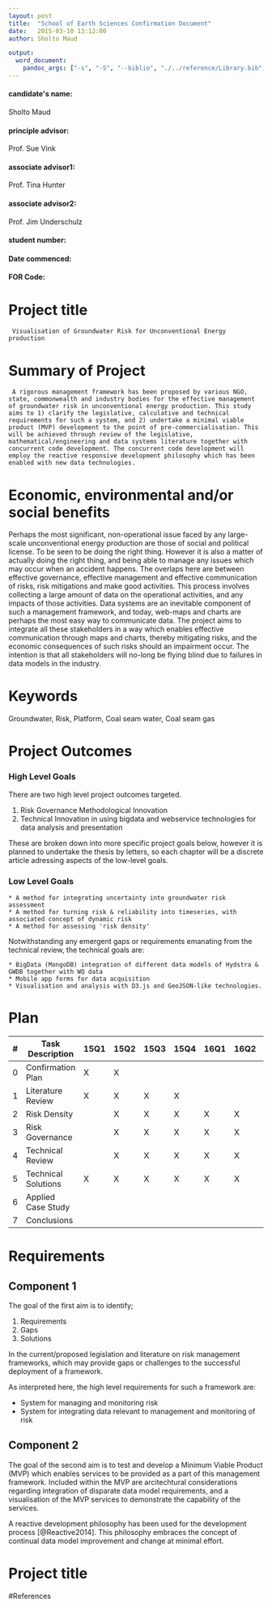 ```yaml
---
layout: post
title:  "School of Earth Sciences Confirmation Document"
date:   2015-03-10 13:12:00
author: Sholto Maud

output: 
  word_document:
    pandoc_args: ["-s", "-S", "--biblio", "./../reference/Library.bib", "--csl", "./../reference/chicago-author-date.csl"]
---
```


#### candidate's name: 
Sholto Maud

#### principle advisor: 
Prof. Sue Vink

#### associate advisor1: 
Prof. Tina Hunter

#### associate advisor2: 
Prof. Jim Underschulz

#### student number: 

#### Date commenced: 

#### FOR Code: 

# Project title

```
 Visualisation of Groundwater Risk for Unconventional Energy production   

```


# Summary of Project

```
 A rigorous management framework has been proposed by various NGO, state, commonwealth and industry bodies for the effective management of groundwater risk in unconventional energy production. This study aims to 1) clarify the legislative, calculative and technical requirements for such a system, and 2) undertake a minimal viable product (MVP) development to the point of pre-commercialisation. This will be achieved through review of the legislative, mathematical/engineering and data systems literature together with concurrent code development. The concurrent code development will employ the reactive responsive development philosophy which has been enabled with new data technologies.

```

# Economic, environmental and/or social benefits

Perhaps the most significant, non-operational issue faced by any large-scale unconventional energy production are those of social and political license. To be seen to be doing the right thing. However it is also a matter of actually doing the right thing, and being able to manage any issues which may occur when an accident happens. The overlaps here are between effective governance, effective management and effective communication of risks, risk mitigations and make good activities. This process involves collecting a large amount of data on the operational activities, and any impacts of those activities. Data systems are an inevitable component of such a management framework, and today, web-maps and charts are perhaps the most easy way to communicate data. The project aims to integrate all these stakeholders in a way which enables effective communication through maps and charts, thereby mitigating risks, and the economic consequences of such risks should an impairment occur. The intention is that all stakeholders will no-long be flying blind due to failures in data models in the industry.


# Keywords

Groundwater, Risk, Platform, Coal seam water, Coal seam gas

# Project Outcomes

### High Level Goals

There are two high level project outcomes targeted. 

1. Risk Governance Methodological Innovation 
2. Technical Innovation in using bigdata and webservice technologies for data analysis and presentation 

These are broken down into more specific project goals below, however it is planned to undertake the thesis by letters, so each chapter will be a discrete article adressing aspects of the low-level goals.

### Low Level Goals

```
* A method for integrating uncertainty into groundwater risk assessment 
* A method for turning risk & reliability into timeseries, with associated concept of dynamic risk 
* A method for assessing 'risk density'

```

Notwithstanding any emergent gaps or requirements emanating from the technical review, the technical goals are:

```
* BigData (MongoDB) integration of different data models of Hydstra & GWDB together with WQ data
* Mobile app forms for data acquisition
* Visualisation and analysis with D3.js and GeoJSON-like technologies.

```

# Plan

| # | Task Description | 15Q1 | 15Q2 | 15Q3 | 15Q4 | 16Q1 | 16Q2 | 16Q3 | 16Q4 |17Q1 | 17Q2 | 17Q3 | 17Q4 |
|--------|------------------|------|------|------|------|------|------|------|------|------|------|------|------|
| 0 | Confirmation Plan | X | X |  |  |  |  |  |  |  |  |  |  |
| 1 | Literature Review| X | X | X | X |  |  |  |  |  |  |  |  |
| 2 | Risk Density|  | X | X | X | X | X | X |  |  |  |  |  |
| 3 | Risk Governance|  | X | X | X | X | X | X |  |  |  |  |  |
| 4 | Technical Review|  | X | X | X | X | X | X |  |  |  |  |  |
| 5 | Technical Solutions| X | X | X | X | X | X | X | X | X | X | X | X |
| 6 | Applied Case Study|  |  |  |  |  |  |  |  | X | X | X | X |
| 7 | Conclusions|  |  |  |  |  |  |  |  |  |  | X | X |

# Requirements

## Component 1

The goal of the first aim is to identify;

1. Requirements
2. Gaps
3. Solutions 

In the current/proposed legislation and literature on risk management frameworks, which may provide gaps or challenges to the successful deployment of a framework.

As interpreted here, the high level requirements for such a framework are:

* System for managing and monitoring risk
* System for integrating data relevant to management and monitoring of risk
  
## Component 2

The goal of the second aim is to test and develop a Minimum Viable Product (MVP) which enables services to be provided as a part of this management framework. Included within the MVP are 
arcitechtural considerations regarding integration of disparate data model requirements, and a visualisation of the MVP services to demonstrate the capability of the services.



 A reactive development philosophy has been used for the development process [@Reactive2014]. This philosophy embraces the concept of continual data model improvement and change at minimal effort. 

# Project title



#References


